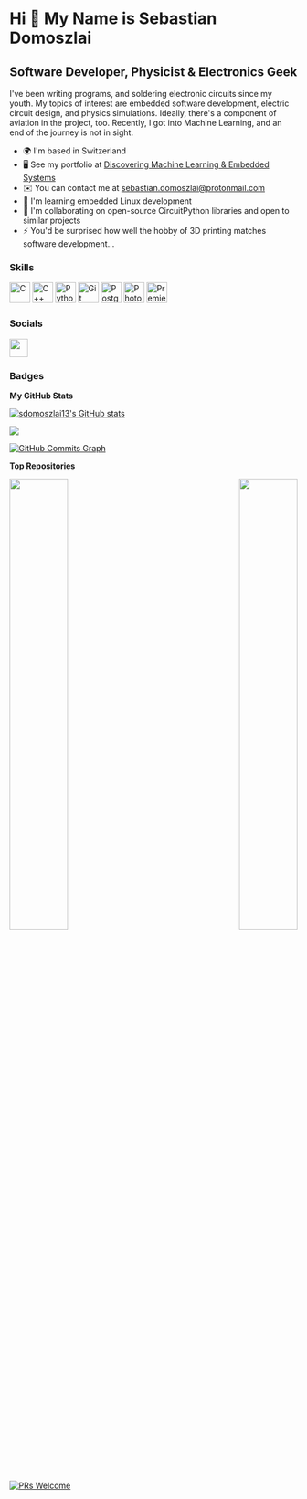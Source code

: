 Hi 👋 My Name is Sebastian Domoszlai
====================================

Software Developer, Physicist & Electronics Geek
------------------------------------------------

I've been writing programs, and soldering electronic circuits since my youth. My topics of interest are embedded software development, electric circuit design, and physics simulations. Ideally, there's a component of aviation in the project, too. Recently, I got into Machine Learning, and an end of the journey is not in sight.

*   🌍  I'm based in Switzerland
*   🖥️  See my portfolio at [Discovering Machine Learning & Embedded Systems](http://sdomoszlai13.github.io)
*   ✉️  You can contact me at [sebastian.domoszlai@protonmail.com](mailto:sebastian.domoszlai@protonmail.com)
*   🧠  I'm learning embedded Linux development
*   🤝  I'm collaborating on open-source CircuitPython libraries and open to similar projects
*   ⚡  You'd be surprised how well the hobby of 3D printing matches software development...

### Skills 

<p align="left">
<a href="https://docs.microsoft.com/en-us/cpp/?view=msvc-170" target="_blank" rel="noreferrer"><img src="https://raw.githubusercontent.com/danielcranney/readme-generator/main/public/icons/skills/c-colored.svg" width="36" height="36" alt="C" /></a>
<a href="https://docs.microsoft.com/en-us/cpp/?view=msvc-170" target="_blank" rel="noreferrer"><img src="https://raw.githubusercontent.com/danielcranney/readme-generator/main/public/icons/skills/cplusplus-colored.svg" width="36" height="36" alt="C++" /></a>
  <a href="https://www.python.org/" target="_blank" rel="noreferrer"><img src="https://raw.githubusercontent.com/danielcranney/readme-generator/main/public/icons/skills/python-colored.svg" width="36" height="36" alt="Python" /></a>
<a href="https://git-scm.com/" target="_blank" rel="noreferrer"><img src="https://raw.githubusercontent.com/danielcranney/readme-generator/main/public/icons/skills/git-colored.svg" width="36" height="36" alt="Git" /></a>
<a href="https://www.postgresql.org/" target="_blank" rel="noreferrer"><img src="https://raw.githubusercontent.com/danielcranney/readme-generator/main/public/icons/skills/postgresql-colored.svg" width="36" height="36" alt="PostgreSQL" /></a>
<a href="https://www.adobe.com/uk/products/photoshop.html" target="_blank" rel="noreferrer"><img src="https://raw.githubusercontent.com/danielcranney/readme-generator/main/public/icons/skills/photoshop-colored.svg" width="36" height="36" alt="Photoshop" /></a>
<a href="https://www.adobe.com/uk/products/premiere.html" target="_blank" rel="noreferrer"><img src="https://raw.githubusercontent.com/danielcranney/readme-generator/main/public/icons/skills/premierepro-colored.svg" width="36" height="36" alt="Premiere Pro" /></a>
</p>
                    

### Socials
                  
<p align="left"> <a href="https://www.github.com/sdomoszlai13" target="_blank" rel="noreferrer"><img src="https://raw.githubusercontent.com/danielcranney/readme-generator/main/public/icons/socials/github.svg" width="32" height="32" /></a></p>

### Badges

<b>My GitHub Stats</b>

<a href="http://www.github.com/sdomoszlai13"><img src="https://github-readme-stats.vercel.app/api?username=sdomoszlai13&show_icons=true&hide=&count_private=true&title_color=0891b2&text_color=ffffff&icon_color=0891b2&bg_color=1c1917&hide_border=true&show_icons=true" alt="sdomoszlai13's GitHub stats" /></a>

<a href="http://www.github.com/sdomoszlai13"><img src="https://github-readme-streak-stats.herokuapp.com/?user=sdomoszlai13&stroke=ffffff&background=1c1917&ring=0891b2&fire=0891b2&currStreakNum=ffffff&currStreakLabel=0891b2&sideNums=ffffff&sideLabels=ffffff&dates=ffffff&hide_border=true" /></a>

<a href="http://www.github.com/sdomoszlai13"><img src="https://github-readme-activity-graph.cyclic.app/graph?username=sdomoszlai13&bg_color=1c1917&color=ffffff&line=0891b2&point=ffffff&area_color=1c1917&area=true&hide_border=true&custom_title=GitHub%20Commits%20Graph" alt="GitHub Commits Graph" /></a>

<b>Top Repositories</b>

<div width="100%" align="center"><a href="https://github.com/sdomoszlai13/weather-station" align="left"><img align="left" width="45%" src="https://github-readme-stats.vercel.app/api/pin/?username=sdomoszlai13&repo=weather-station&title_color=0891b2&text_color=ffffff&icon_color=0891b2&bg_color=1c1917&hide_border=true&locale=en" /></a><a href="https://github.com/sdomoszlai13/spring-mass-system-simulator" align="right"><img align="right" width="45%" src="https://github-readme-stats.vercel.app/api/pin/?username=sdomoszlai13&repo=spring-mass-system-simulator&title_color=0891b2&text_color=ffffff&icon_color=0891b2&bg_color=1c1917&hide_border=true&locale=en" /></a></div><br /><br /><br /><br /><br /><br /><br />

[![PRs Welcome](https://img.shields.io/badge/PRs-welcome-brightgreen.svg?style=flat-square)](https://makeapullrequest.com) 
